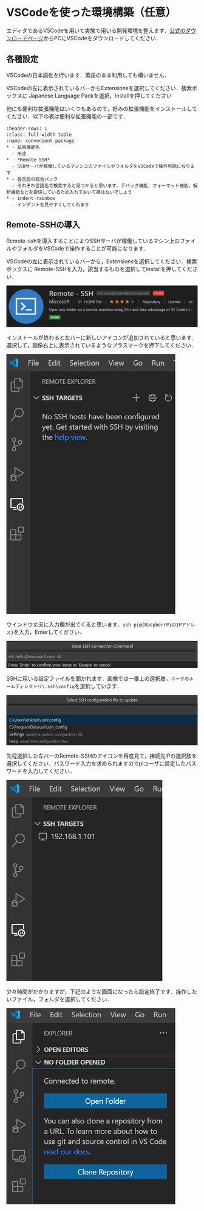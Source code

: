 # VSCodeを使った環境構築（任意）

エディタであるVSCodeを用いて実験で用いる開発環境を整えます．[公式のダウンロードページ](https://code.visualstudio.com/download)からPCにVSCodeをダウンロードしてください．

## 各種設定

VSCodeの日本語化を行います．英語のまま利用しても構いません．

VSCodeの左に表示されているバーからExtensionsを選択してください．検索ボックスに
Japanese Language Packを選択，installを押してください

他にも便利な拡張機能はいくつもあるので，好みの拡張機能をインストールしてください．以下の表は便利な拡張機能の一部です．

```{list-table} vscode 便利な拡張機能
:header-rows: 1
:class: full-width table
:name: convenient package
* - 拡張機能名
  - 用途
* - *Remote SSH*
  - SSHサーバが稼働しているマシン上のファイルやフォルダをVSCodeで操作可能になります
* - 各言語の統合パック
  - それぞれ言語名で検索すると見つかると思います．デバック機能，フォーマット機能，解析機能などを提供しているため入れておいて損はないでしょう
* - indent-rainbow
  - インデントを見やすくしてくれます
```

## Remote-SSHの導入

Remote-sshを導入することによりSSHサーバが稼働しているマシン上のファイルやフォルダをVSCodeで操作することが可能になります．

VSCodeの左に表示されているバーから，Extensionsを選択してください．検索ボックスに
Remote-SSHを入力，該当するものを選択してinstallを押してください．

![vscode_ssh1.jpg](../../../images/part1/part1_1_4/vscode_ssh1.png)

インストールが終わると左バーに新しいアイコンが追加されていると思います．選択して，画像右上に表示されているようなプラスマークを押下してください．

![vscode_ssh2.jpg](../../../images/part1/part1_1_4/vscode_ssh2.png)

ウインドウ丈夫に入力欄が出てくると思います．`ssh pi@{RaspberrPiのIPアドレス}`を入力，Enterしてください．

![vscode_ssh3.jpg](../../../images/part1/part1_1_4/vscode_ssh3.png)

SSHに用いる設定ファイルを聞かれます．画像では一番上の選択肢，`ユーザのホームディレクトリ\.ssh\config`を選択しています．

![vscode_ssh4.jpg](../../../images/part1/part1_1_4/vscode_ssh4.png)

先程選択した左バーのRemote-SSHのアイコンを再度見て，接続先IPの選択肢を選択してください．パスワード入力を求められますのでpiユーザに設定したパスワードを入力してください．

![vscode_ssh5.jpg](../../../images/part1/part1_1_4/vscode_ssh5.png)

少々時間がかかりますが，下記のような画面になったら設定終了です．操作したいファイル，フォルダを選択してください．

![vscode_ssh6.jpg](../../../images/part1/part1_1_4/vscode_ssh6.png)
